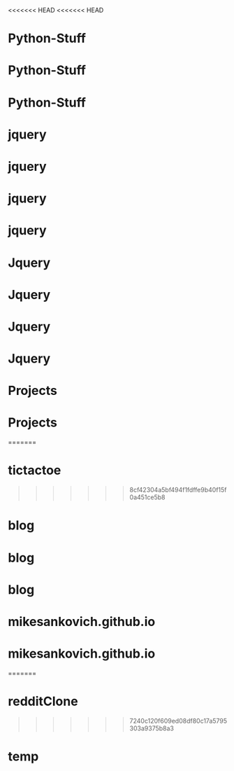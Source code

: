 <<<<<<< HEAD
<<<<<<< HEAD
# Python-Stuff
# Python-Stuff
# Python-Stuff
# jquery
# jquery
# jquery
# jquery
# Jquery
# Jquery
# Jquery
# Jquery
# Projects
# Projects
=======
# tictactoe
>>>>>>> 8cf42304a5bf494f1fdffe9b40f15f0a451ce5b8
# blog
# blog
# blog
# mikesankovich.github.io
# mikesankovich.github.io
=======
# redditClone
>>>>>>> 7240c120f609ed08df80c17a5795303a9375b8a3
# temp
